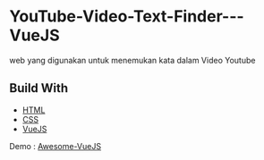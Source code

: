 # YouTube-Video-Text-Finder---VueJS
web yang digunakan untuk menemukan kata dalam Video Youtube

<h2>Build With</h2>
<ul>
  <li><a href="html.com">HTML</a></li>
  <li><a href="https://www.w3.org/Style/CSS/Overview.en.html">CSS</a></li>
  <li><a href="vuejs.org">VueJS</a></li>
</ul>

Demo : <a href="https://awesome-vuejs.netlify.app/">Awesome-VueJS</a>

